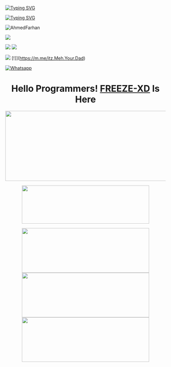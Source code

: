 [![Typing SVG](https://readme-typing-svg.herokuapp.com?color=%23FF0000&lines=WELCOME+TO+MY+GITHUB+IAM+FREEZE-272)](https://git.io/typing-svg)

[![Typing SVG](https://readme-typing-svg.herokuapp.com?color=%23AF00FF&lines=Student+of+11th,+12th+Class)](https://git.io/typing-svg)


![AhmedFarhan](https://komarev.com/ghpvc/?username=FREEZE-272&color=blue)

<a href="https://github.com/AHMED-143"><img src="https://img.shields.io/github/followers/FREEZE-272?label=followers&style=social"/></a>

[![](https://img.shields.io/badge/Facebook-blue?logo=Facebook&logoColor=blue&labelColor=white)](https://www.facebook.com/FarHan.YouR.FatHer.OkH.bbY)
[![](https://img.shields.io/badge/Facebook-blue?logo=Facebook&logoColor=blue&labelColor=white)](https://www.facebook.com/itz.Meh.Your.Dad)

[![](https://img.shields.io/badge/Messenger-red?logo=Messenger&logoColor=red&labelColor=black)](https://m.me/FarHan.YouR.FatHer.OkH.bbY)
[!][](https://img.shiels.io/badge/Messenger-red?logo=Messenger&logoColor=red&labelColor=black)](https://m.me/itz.Meh.Your.Dad)

[![Whatsapp](https://img.shields.io/badge/Whatsapp-FREEZE.XD-deepgreen?style=flat-square&logo=whatsapp)](https://wa.me/+8801843961233)

</p>
<h1 align="center">
  <b>Hello Programmers!<b> <a href="https://facebook.com/groups/224531970647969/" target="blank">FREEZE-XD</a> Is Here
</h1>
<p align="center">
  <img width="600" height="220" src="https://github-readme-stats.vercel.app/api?username=FREEZE-272&show_icons=true&theme=chartreuse-dark&locale=id">
</p>
<p align="center">
  <img width="400" height="120" src="https://github-readme-stats.vercel.app/api/top-langs/?username=FREEZE-272&layout=compact&theme=chartreuse-dark">
</p>
<p align="center">
<a href="https://github.com/FREEZE-272/FREEZE"><img width="400" height="140" src="https://github-readme-stats.vercel.app/api/pin/?username=FREEZE-272&repo=FREEZE&theme=chartreuse-dark"></a>
<a href="https://github.com/FREEZE-272/COMPILE"><img width="400" height="140" src="https://github-readme-stats.vercel.app/api/pin/?username=FREEZE-272&repo=COMPILE&theme=chartreuse-dark"></a>
<a href="https://github.com/FREEZE-272/OPEN SOURCE"><img width="400" 
height="140" src="https://github-readme-stats.vercel.app/api/pin/?username=AHMED-143&repo=RESERVE&theme=chartreuse-dark"></a>
<a
